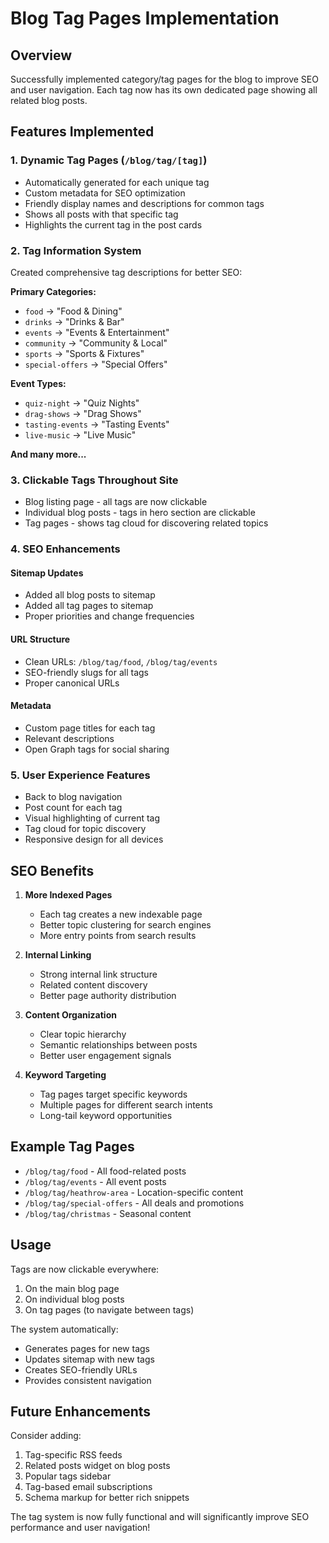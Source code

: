 # Blog Tag Pages Implementation

## Overview

Successfully implemented category/tag pages for the blog to improve SEO and user navigation. Each tag now has its own dedicated page showing all related blog posts.

## Features Implemented

### 1. Dynamic Tag Pages (`/blog/tag/[tag]`)
- Automatically generated for each unique tag
- Custom metadata for SEO optimization
- Friendly display names and descriptions for common tags
- Shows all posts with that specific tag
- Highlights the current tag in the post cards

### 2. Tag Information System
Created comprehensive tag descriptions for better SEO:

**Primary Categories:**
- `food` → "Food & Dining"
- `drinks` → "Drinks & Bar"
- `events` → "Events & Entertainment"
- `community` → "Community & Local"
- `sports` → "Sports & Fixtures"
- `special-offers` → "Special Offers"

**Event Types:**
- `quiz-night` → "Quiz Nights"
- `drag-shows` → "Drag Shows"
- `tasting-events` → "Tasting Events"
- `live-music` → "Live Music"

**And many more...**

### 3. Clickable Tags Throughout Site
- Blog listing page - all tags are now clickable
- Individual blog posts - tags in hero section are clickable
- Tag pages - shows tag cloud for discovering related topics

### 4. SEO Enhancements

#### Sitemap Updates
- Added all blog posts to sitemap
- Added all tag pages to sitemap
- Proper priorities and change frequencies

#### URL Structure
- Clean URLs: `/blog/tag/food`, `/blog/tag/events`
- SEO-friendly slugs for all tags
- Proper canonical URLs

#### Metadata
- Custom page titles for each tag
- Relevant descriptions
- Open Graph tags for social sharing

### 5. User Experience Features
- Back to blog navigation
- Post count for each tag
- Visual highlighting of current tag
- Tag cloud for topic discovery
- Responsive design for all devices

## SEO Benefits

1. **More Indexed Pages**
   - Each tag creates a new indexable page
   - Better topic clustering for search engines
   - More entry points from search results

2. **Internal Linking**
   - Strong internal link structure
   - Related content discovery
   - Better page authority distribution

3. **Content Organization**
   - Clear topic hierarchy
   - Semantic relationships between posts
   - Better user engagement signals

4. **Keyword Targeting**
   - Tag pages target specific keywords
   - Multiple pages for different search intents
   - Long-tail keyword opportunities

## Example Tag Pages

- `/blog/tag/food` - All food-related posts
- `/blog/tag/events` - All event posts
- `/blog/tag/heathrow-area` - Location-specific content
- `/blog/tag/special-offers` - All deals and promotions
- `/blog/tag/christmas` - Seasonal content

## Usage

Tags are now clickable everywhere:
1. On the main blog page
2. On individual blog posts
3. On tag pages (to navigate between tags)

The system automatically:
- Generates pages for new tags
- Updates sitemap with new tags
- Creates SEO-friendly URLs
- Provides consistent navigation

## Future Enhancements

Consider adding:
1. Tag-specific RSS feeds
2. Related posts widget on blog posts
3. Popular tags sidebar
4. Tag-based email subscriptions
5. Schema markup for better rich snippets

The tag system is now fully functional and will significantly improve SEO performance and user navigation!